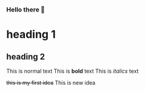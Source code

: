 ### Hello there 👋

# heading 1
## heading 2

This is normal text
This is **bold** text
This is *italics* text

~~this is my first idea~~
This is new idea

<!--
**Shumaila-sayed/Shumaila-sayed** is a ✨ _special_ ✨ repository because its `README.md` (this file) appears on your GitHub profile.

Here are some ideas to get you started:

- 🔭 I’m currently working on ...
- 🌱 I’m currently learning ...
- 👯 I’m looking to collaborate on ...
- 🤔 I’m looking for help with ...
- 💬 Ask me about ...
- 📫 How to reach me: ...
- 😄 Pronouns: ...
- ⚡ Fun fact: ...
-->
